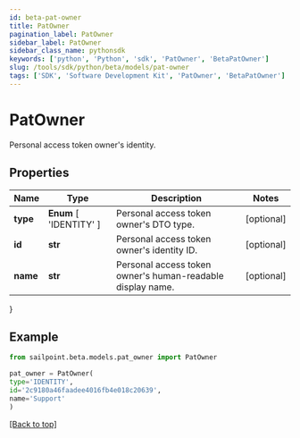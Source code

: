 ```yaml
---
id: beta-pat-owner
title: PatOwner
pagination_label: PatOwner
sidebar_label: PatOwner
sidebar_class_name: pythonsdk
keywords: ['python', 'Python', 'sdk', 'PatOwner', 'BetaPatOwner']
slug: /tools/sdk/python/beta/models/pat-owner
tags: ['SDK', 'Software Development Kit', 'PatOwner', 'BetaPatOwner']
---
```


# PatOwner

Personal access token owner's identity.

## Properties

| Name | Type | Description | Notes |
| --- | --- | --- | --- |
| **type** | **Enum** [ 'IDENTITY' ] | Personal access token owner's DTO type. | [optional] |
| **id** | **str** | Personal access token owner's identity ID. | [optional] |
| **name** | **str** | Personal access token owner's human-readable display name. | [optional] |

}

## Example

```python
from sailpoint.beta.models.pat_owner import PatOwner

pat_owner = PatOwner(
type='IDENTITY',
id='2c9180a46faadee4016fb4e018c20639',
name='Support'
)

```

[[Back to top]](#)
